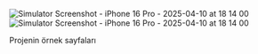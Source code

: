 ![Simulator Screenshot - iPhone 16 Pro - 2025-04-10 at 18 14 00](https://github.com/user-attachments/assets/4379762c-4fc3-4147-8ca3-559216b0659e)
![Simulator Screenshot - iPhone 16 Pro - 2025-04-10 at 18 14 00](https://github.com/user-attachments/assets/a7390edf-0cd1-44d7-85cc-bda00521c14d)

Projenin örnek sayfaları
